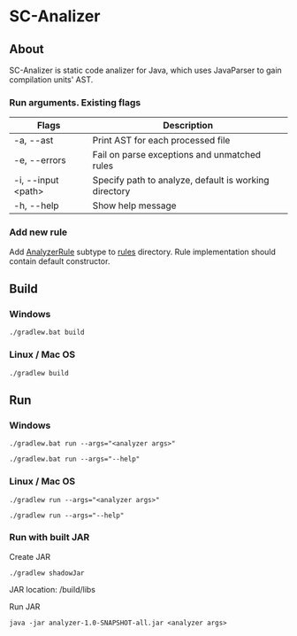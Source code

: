 # SC-Analizer

## About

SC-Analizer is static code analizer for Java, which uses JavaParser to gain compilation units' AST.

### Run arguments. Existing flags

| Flags                | Description                                           |
|----------------------|-------------------------------------------------------|
| -a, --ast            | Print AST for each processed file                     | 
| -e, --errors         | Fail on parse exceptions and unmatched rules          |
| -i, --input \<path\> | Specify path to analyze, default is working directory |
| -h, --help           | Show help message                                     |

### Add new rule

Add [AnalyzerRule](src/main/java/analyzer/rules/AnalyzerRule.java) subtype to [rules](src/main/java/analyzer/rules/) directory.
Rule implementation should contain default constructor.

## Build

### Windows
```
./gradlew.bat build
```
### Linux / Mac OS
```
./gradlew build
```

## Run

### Windows
```
./gradlew.bat run --args="<analyzer args>"

./gradlew.bat run --args="--help"
```
### Linux / Mac OS
```
./gradlew run --args="<analyzer args>"

./gradlew run --args="--help"
```

### Run with built JAR
Create JAR
```
./gradlew shadowJar
```
JAR location: <repo root>/build/libs

Run JAR
```
java -jar analyzer-1.0-SNAPSHOT-all.jar <analyzer args>
```
